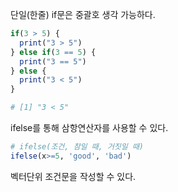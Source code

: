 단일(한줄) if문은 중괄호 생각 가능하다.

```r
if(3 > 5) {
  print("3 > 5")
} else if(3 == 5) {
  print("3 == 5")
} else {
  print("3 < 5")
}

# [1] "3 < 5"
```

ifelse를 통해 삼항연산자를 사용할 수 있다.

```r
# ifelse(조건, 참일 때, 거짓일 때)
ifelse(x>=5, 'good', 'bad')
```

벡터단위 조건문을 작성할 수 있다.